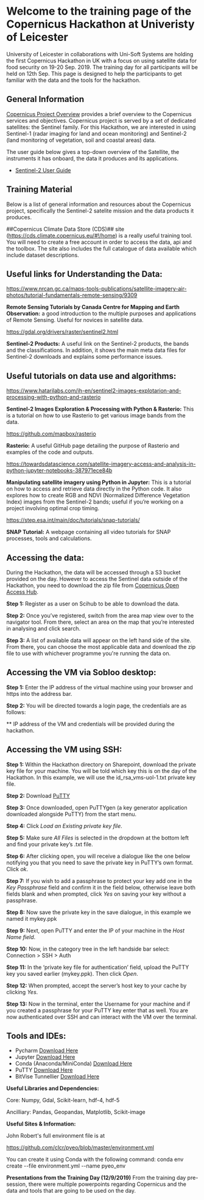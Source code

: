 # Welcome to the training page of the Copernicus Hackathon at Univeristy of Leicester
University of Leicester in collaborations with Uni-Soft Systems are holding the first Copernicus Hackathon in UK with a focus on using satellite data for food security on 19-20 Sep. 2019. The training day for all participants will be held on 12th Sep. This page is designed to help the participants to get familiar with the data and the tools for the hackathon.

## General Information
[Copernicus Project Overview](https://www.copernicus.eu/en/about-copernicus/copernicus-brief) provides a brief overview to the Copernicus services and objectives. Copernicus project is served by a set of dedicated satellites: the Sentinel family. For this Hackathon, we are interested in using Sentinel-1 (radar imaging for land and ocean monitoring) and Sentinel-2 (land monitoring of vegetation, soil and coastal areas) data. 

The user guide below gives a top-down overview of the Satellite, the instruments it has onboard, the data it produces and its applications.

- [Sentinel-2 User Guide](https://sentinel.esa.int/web/sentinel/user-guides/sentinel-2-msi)

## Training Material
Below is a list of general information and resources about the Copernicus project, specifically the Sentinel-2 satelite mission and the data products it produces.

##Copernicus Climate Data Store (CDS)## site (https://cds.climate.copernicus.eu/#!/home) is a really useful training tool. You will need to create a free account in order to access the data, api and the toolbox. The site also includes the full catalogue of data available which include dataset descriptions.

## Useful links for Understanding the Data: 

https://www.nrcan.gc.ca/maps-tools-publications/satellite-imagery-air-photos/tutorial-fundamentals-remote-sensing/9309  

**Remote Sensing Tutorials by Canada Centre for Mapping and Earth Observation:** a good introduction to the multiple purposes and applications of Remote Sensing. Useful for novices in satellite data.  

https://gdal.org/drivers/raster/sentinel2.html 

**Sentinel-2 Products:** A useful link on the Sentinel-2 products, the bands and the classifications. In addition, it shows the main meta data files for Sentinel-2 downloads and explains some performance issues.  
 
 
## Useful tutorials on data use and algorithms:  

https://www.hatarilabs.com/ih-en/sentinel2-images-explotarion-and-processing-with-python-and-rasterio 

**Sentinel-2 Images Exploration & Processing with Python & Rasterio:** This is a tutorial on how to use Rasterio to get various image bands from the data.  

https://github.com/mapbox/rasterio 

**Rasterio:** A useful GitHub page detailing the purpose of Rasterio and examples of the code and outputs.  

https://towardsdatascience.com/satellite-imagery-access-and-analysis-in-python-jupyter-notebooks-387971ece84b 

**Manipulating satellite imagery using Python in Jupyter:** This is a tutorial on how to access and retrieve data directly in the Python code. It also explores how to create RGB and NDVI (Normalized Difference Vegetation Index) images from the Sentinel-2 bands; useful if you’re working on a project involving optimal crop timing.  

https://step.esa.int/main/doc/tutorials/snap-tutorials/ 

**SNAP Tutorial:** A webpage containing all video tutorials for SNAP processes, tools and calculations.  

## Accessing the data: 

During the Hackathon, the data will be accessed through a S3 bucket provided on the day. However to access the Sentinel data outside of the Hackathon, you need to download the zip file from [Copernicus Open Access Hub](https://scihub.copernicus.eu/dhus/#/home). 

**Step 1:** Register as a user on Scihub to be able to download the data. 

**Step 2:** Once you’ve registered, switch from the area map view over to the navigator tool. From there, select an area on the map that you’re interested in analysing and click search. 

**Step 3:** A list of available data will appear on the left hand side of the site. From there, you can choose the most applicable data and download the zip file to use with whichever programme you're running the data on. 

## Accessing the VM via Sobloo desktop: 

**Step 1:** Enter the IP address of the virtual machine using your browser and https into the address bar.

**Step 2:** You will be directed towards a login page, the credentials are as follows:

** IP address of the VM and credentials will be provided during the hackathon.
   
## Accessing the VM using SSH: 

**Step 1:** Within the Hackathon directory on Sharepoint, download the private key file for your machine. You will be told which key this is on the day of the Hackathon. In this example, we will use the id_rsa_vms-uol-1.txt private key file.

**Step 2:** Download [PuTTY](https://www.chiark.greenend.org.uk/~sgtatham/putty/latest.html)

**Step 3:** Once downloaded, open PuTTYgen (a key generator application downloaded alongside PuTTY) from the start menu.

**Step 4:** Click *Load an Existing private key file*. 

**Step 5:** Make sure *All Files* is selected in the dropdown at the bottom left and find your private key’s .txt file. 

**Step 6:** After clicking open, you will receive a dialogue like the one below notifying you that you need to save the private key in PuTTY’s own format. Click *ok*. 

**Step 7:** If you wish to add a passphrase to protect your key add one in the *Key Passphrase* field and confirm it in the field below, otherwise leave both fields blank and when prompted, click *Yes* on saving your key without a passphrase. 

**Step 8:** Now save the private key in the save dialogue, in this example we named it mykey.ppk 

**Step 9:** Next, open PuTTY and enter the IP of your machine in the *Host Name field*.

**Step 10:** Now, in the category tree in the left handside bar select: Connection >  SSH > Auth 

**Step 11:** In the ‘private key file for authentication’ field, upload the PuTTY key you saved earlier (mykey.ppk). Then click *Open*. 

**Step 12:** When prompted, accept the server’s host key to your cache by clicking *Yes*. 

**Step 13:** Now in the terminal, enter the Username for your machine and if you created a passphrase for your PuTTY key enter that as well. You are now authenticated over SSH and can interact with the VM over the terminal. 

## Tools and IDEs: 
* Pycharm [Download Here](https://www.jetbrains.com/pycharm/download/#section=windows)
* Jupyter [Download Here](https://jupyter.org/install)
* Conda (Anaconda/MiniConda) [Download Here](https://www.anaconda.com/distribution/)
* PuTTY [Download Here](https://www.chiark.greenend.org.uk/~sgtatham/putty/latest.html)
* BitVise Tunnellier [Download Here](https://www.bitvise.com/ssh-client-download)

**Useful Libraries and Dependencies:**

Core: Numpy, Gdal, Scikit-learn, hdf-4, hdf-5

Ancilliary: Pandas, Geopandas, Matplotlib, Scikit-image

**Useful Sites & Information:**

John Robert's full environment file is at 

https://github.com/clcr/pyeo/blob/master/environment.yml

You can create it using Conda with the following command:
conda env create --file environment.yml --name pyeo_env

**Presentations from the Training Day (12/9/2019)**
From the training day pre-session, there were multiple powerpoints regarding Copernicus and the data and tools that are going to be used on the day. 

